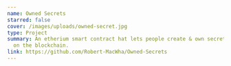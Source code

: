 ```yaml
---
name: Owned Secrets
starred: false
cover: /images/uploads/owned-secret.jpg
type: Project
summary: An etherium smart contract hat lets people create & own secrets hosted
  on the blockchain.
link: https://github.com/Robert-MacWha/Owned-Secrets
---
```

